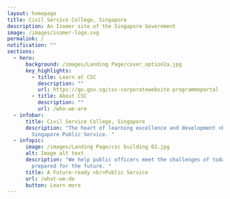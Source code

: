 ```yaml
---
layout: homepage
title: Civil Service College, Singapore
description: An Isomer site of the Singapore Government
image: /images/isomer-logo.svg
permalink: /
notification: ""
sections:
  - hero:
      background: /images/Landing Page/cover_option2a.jpg
      key_highlights:
        - title: Learn at CSC
          description: ""
          url: https://go.gov.sg/csc-corporatewebsite-programmeportal
        - title: About CSC
          description: ""
          url: /who-we-are
  - infobar:
      title: Civil Service College, Singapore
      description: "The heart of learning excellence and development <br> for the
        Singapore Public Service. "
  - infopic:
      image: /images/Landing Page/csc building 02.jpg
      alt: Image alt text
      description: "We help public officers meet the challenges of today and be
        prepared for the future. "
      title: A Future-ready <br>Public Service
      url: /what-we-do
      button: Learn more
---
```

